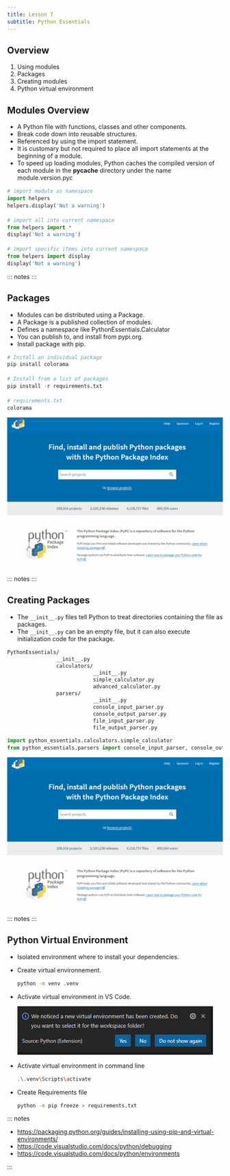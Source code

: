 ```yaml
---
title: Lesson 7
subtitle: Python Essentials
---
```


## Overview

1. Using modules 
1. Packages
1. Creating modules
1. Python virtual environment

## Modules Overview

- A Python file with functions, classes and other components.
- Break code down into reusable structures.
- Referenced by using the import statement.
- It is customary but not required to place all import statements at the beginning of a module.
- To speed up loading modules, Python caches the compiled version of each module in the **__pycache__** directory under the name module.version.pyc


```python
# import module as namespace
import helpers
helpers.display('Not a warning')

# import all into current namespace
from helpers import *
display('Not a warning')

# import specific items into current namespace
from helpers import display
display('Not a warning')
```

::: notes
:::

## Packages

- Modules can be distributed using a Package.
- A Package is a published collection of modules.
- Defines a namespace like PythonEssentials.Calculator
- You can publish to, and install from pypi.org.
- Install package with pip.


```python
# Install an individual package
pip install colorama

# Install from a list of packages
pip install -r requirements.txt

# requirements.txt
colorama
```

![](../media/pypi.png)

::: notes
:::

## Creating Packages

- The ```__init__.py``` files tell Python to treat directories containing the file as packages.
- The ```__init__.py``` can be an empty file, but it can also execute initialization code for the package.

```
PythonEssentials/
                __init__.py
                calculators/
                            __init__.py
                            simple_calculator.py
                            advanced_calculator.py
                parsers/
                            __init__.py
                            console_input_parser.py
                            console_output_parser.py
                            file_input_parser.py
                            file_output_parser.py
```
```python
import python_essentials.calculators.simple_calculator
from python_essentials.parsers import console_input_parser, console_output_parser
```

![](../media/pypi.png)

::: notes
:::

## Python Virtual Environment

- Isolated environment where to install your dependencies.
- Create virtual environnement.

    ```bash
    python -m venv .venv
    ```

- Activate virtual environment in VS Code.

    ![image](../media/ActivatePythonVirtualEnvironment.PNG)

- Activate virtual environment in command line
    ```bash
    .\.venv\Scripts\activate
    ```

- Create Requirements file
    ```bash
    python -m pip freeze > requirements.txt
    ```

::: notes

- https://packaging.python.org/guides/installing-using-pip-and-virtual-environments/
- https://code.visualstudio.com/docs/python/debugging
- https://code.visualstudio.com/docs/python/environments

:::

